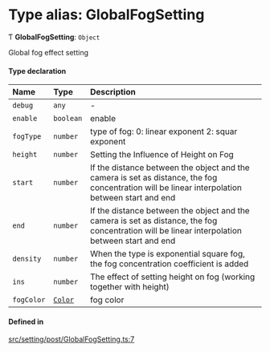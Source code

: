 # Type alias: GlobalFogSetting

Ƭ **GlobalFogSetting**: `Object`

Global fog effect setting

#### Type declaration

| Name | Type | Description |
| :------ | :------ | :------ |
| `debug` | `any` | - |
| `enable` | `boolean` | enable |
| `fogType` | `number` | type of fog: 0: linear exponent 2: squar exponent |
| `height` | `number` | Setting the Influence of Height on Fog |
| `start` | `number` | If the distance between the object and the camera is set as distance, the fog concentration will be linear interpolation between start and end |
| `end` | `number` | If the distance between the object and the camera is set as distance, the fog concentration will be linear interpolation between start and end |
| `density` | `number` | When the type is exponential square fog, the fog concentration coefficient is added |
| `ins` | `number` | The effect of setting height on fog (working together with height) |
| `fogColor` | [`Color`](../classes/Color.md) | fog color |

#### Defined in

[src/setting/post/GlobalFogSetting.ts:7](https://github.com/Orillusion/orillusion/blob/main/src/setting/post/GlobalFogSetting.ts#L7)
